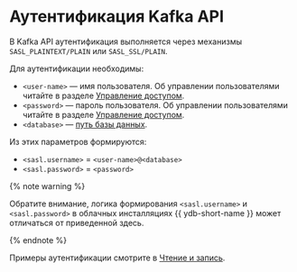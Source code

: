 # Аутентификация Kafka API
В Kafka API аутентификация выполняется через механизмы `SASL_PLAINTEXT/PLAIN` или `SASL_SSL/PLAIN`.

Для аутентификации необходимы:
* `<user-name>` — имя пользователя. Об управлении пользователями читайте в разделе [Управление доступом](../../security/access-management.md).
* `<password>` — пароль пользователя. Об управлении пользователями читайте в разделе [Управление доступом](../../security/access-management.md).
* `<database>` — [путь базы данных](../../concepts/connect#database).

Из этих параметров формируются:
* `<sasl.username>` = `<user-name>@<database>`
* `<sasl.password>` = `<password>`

{% note warning %}

Обратите внимание, логика формирования `<sasl.username>` и `<sasl.password>` в облачных инсталляциях {{ ydb-short-name }} может отличаться от приведенной здесь.

{% endnote %}

Примеры аутентификации смотрите в [Чтение и запись](./read-write.md).